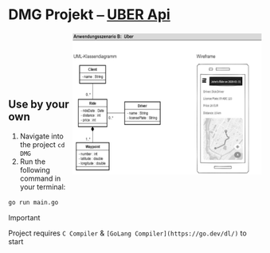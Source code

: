 # DMG Projekt ⎯ [UBER Api](main.go)

<div style="position: relative; left: 5px;">
    <img src="Wireframe.png" width="380" height="285" align="right">
</div>

<br>
<br>
<br>
<br>
<br>
<br>

## Use by your own
1. Navigate into the project `cd DMG`
2. Run the following command in your terminal:
```bash
go run main.go
```

> [!IMPORTANT]
> Project requires `C Compiler` & `[GoLang Compiler](https://go.dev/dl/)` to start
